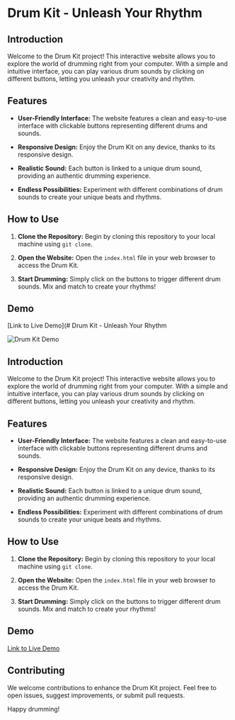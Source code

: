 # Drum Kit - Unleash Your Rhythm

## Introduction
Welcome to the Drum Kit project! This interactive website allows you to explore the world of drumming right from your computer. With a simple and intuitive interface, you can play various drum sounds by clicking on different buttons, letting you unleash your creativity and rhythm.

## Features

- **User-Friendly Interface:** The website features a clean and easy-to-use interface with clickable buttons representing different drums and sounds.

- **Responsive Design:** Enjoy the Drum Kit on any device, thanks to its responsive design.

- **Realistic Sound:** Each button is linked to a unique drum sound, providing an authentic drumming experience.

- **Endless Possibilities:** Experiment with different combinations of drum sounds to create your unique beats and rhythms.

## How to Use

1. **Clone the Repository:** Begin by cloning this repository to your local machine using `git clone`.

2. **Open the Website:** Open the `index.html` file in your web browser to access the Drum Kit.

3. **Start Drumming:** Simply click on the buttons to trigger different drum sounds. Mix and match to create your rhythms!

## Demo

[Link to Live Demo](# Drum Kit - Unleash Your Rhythm

![Drum Kit Demo](link-to-your-demo-gif-or-screenshot)

## Introduction

Welcome to the Drum Kit project! This interactive website allows you to explore the world of drumming right from your computer. With a simple and intuitive interface, you can play various drum sounds by clicking on different buttons, letting you unleash your creativity and rhythm.

## Features

- **User-Friendly Interface:** The website features a clean and easy-to-use interface with clickable buttons representing different drums and sounds.

- **Responsive Design:** Enjoy the Drum Kit on any device, thanks to its responsive design.

- **Realistic Sound:** Each button is linked to a unique drum sound, providing an authentic drumming experience.

- **Endless Possibilities:** Experiment with different combinations of drum sounds to create your unique beats and rhythms.

## How to Use

1. **Clone the Repository:** Begin by cloning this repository to your local machine using `git clone`.

2. **Open the Website:** Open the `index.html` file in your web browser to access the Drum Kit.

3. **Start Drumming:** Simply click on the buttons to trigger different drum sounds. Mix and match to create your rhythms!

## Demo

[Link to Live Demo](https://iambiggestnoobcoder.github.io/Drum-Kit/)

## Contributing

We welcome contributions to enhance the Drum Kit project. Feel free to open issues, suggest improvements, or submit pull requests.


Happy drumming!
